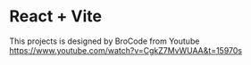 # React + Vite

This projects is designed by BroCode from Youtube https://www.youtube.com/watch?v=CgkZ7MvWUAA&t=15970s
